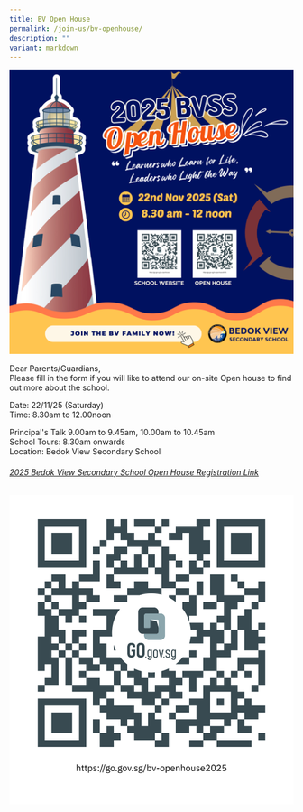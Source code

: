 ```yaml
---
title: BV Open House
permalink: /join-us/bv-openhouse/
description: ""
variant: markdown
---
```

![](/images/BV_OpenHouse_2025_Eposter__20_x_20_cm_.png)

Dear Parents/Guardians,   
Please fill in the form if you will like to attend our on-site Open house to find out more about the school.  
 
Date: 22/11/25 (Saturday)  
Time: 8.30am to 12.00noon   
 
Principal's Talk 9.00am to 9.45am, 10.00am to 10.45am  
School Tours: 8.30am onwards  
Location: Bedok View Secondary School
###### [2025 Bedok View Secondary School Open House Registration Link](https://go.gov.sg/bv-openhouse2025)
![](/images/QRCode.png)

